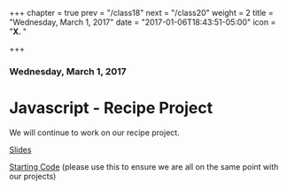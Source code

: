 +++
chapter = true
prev = "/class18"
next = "/class20"
weight = 2
title = "Wednesday, March 1, 2017"
date = "2017-01-06T18:43:51-05:00"
icon = "<b>X. </b>"

+++

### Wednesday, March 1, 2017

# Javascript - Recipe Project

We will continue to work on our recipe project.

[Slides](/gdi-intro-js-master/class19.html)

[Starting Code](/gdi-intro-js-master/files/recipebase.zip) (please use this to ensure we are all on the same point with our projects)
